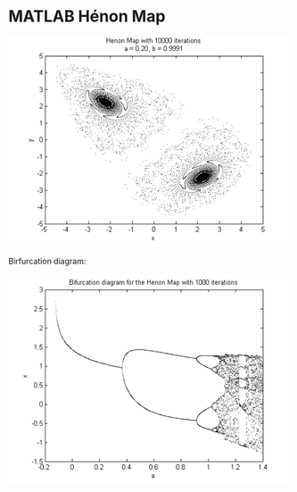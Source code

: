 MATLAB Hénon Map
==============

![Example plot](https://raw.githubusercontent.com/subalary/DynamicalSystems/master/Henon%20Map/images/plots/henon2.png)

Birfurcation diagram:

![Example plot](https://raw.githubusercontent.com/subalary/DynamicalSystems/master/Henon%20Map/images/bifurcation%20diagrams/bifurcation5.png)
